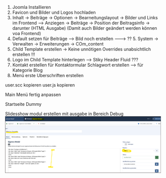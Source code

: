 1. Joomla Installieren
2. Favicon und Bilder und Logos hochladen
3. Inhalt -> Beiträge -> Optionen -> Bearneitungslayout ->  Bilder und Links im Frontend --> Anziegen
                                  -> Beiträge -> Position der Beitragsinfo -> darunter (HTML Ausgabe)
   (Damit auch Bilder geändert werden können voa Frontend)
4. Default setzen für Beiträge --> Bild noch erstellen
---> ?? 5. System -> Verwalten -> Erweiterungen -> COm_content 
5. Child Template erstellen -> Keine unnötigen Overrides unabsichtlich erstellen !!!
6. Logo im Child Template hinterlegen
   --> Stiky Header Fluid ???
7. Kontakt erstellen für Kontaktormular
   Schlagwort erstellen --> für Kategorie Blog 
8. Menü erste Uberschriften erstellen



user.scc kopieren
user.js  kopieren


Main Menü fertig anpassen 

Startseite Dummy


Slidesshow modul erstellen mit ausgabe in Bereich Debug
![alt text](image.png)